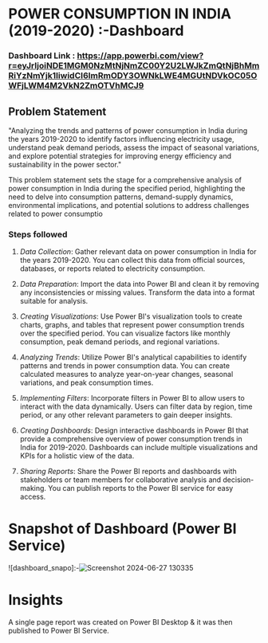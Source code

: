 

# POWER CONSUMPTION IN INDIA (2019-2020) :-Dashboard

### Dashboard Link : https://app.powerbi.com/view?r=eyJrIjoiNDE1MGM0NzMtNjNmZC00Y2U2LWJkZmQtNjBhMmRiYzNmYjk1IiwidCI6ImRmODY3OWNkLWE4MGUtNDVkOC05OWFjLWM4M2VkN2ZmOTVhMCJ9

## Problem Statement

"Analyzing the trends and patterns of power consumption in India during the years 2019-2020 to identify factors influencing electricity usage, understand peak demand periods, assess the impact of seasonal variations, and explore potential strategies for improving energy efficiency and sustainability in the power sector."

This problem statement sets the stage for a comprehensive analysis of power consumption in India during the specified period, highlighting the need to delve into consumption patterns, demand-supply dynamics, environmental implications, and potential solutions to address challenges related to power consumptio


### Steps followed 

1. *Data Collection*: Gather relevant data on power consumption in India for the years 2019-2020. You can collect this data from official sources, databases, or reports related to electricity consumption.

2. *Data Preparation*: Import the data into Power BI and clean it by removing any inconsistencies or missing values. Transform the data into a format suitable for analysis.

3. *Creating Visualizations*: Use Power BI's visualization tools to create charts, graphs, and tables that represent power consumption trends over the specified period. You can visualize factors like monthly consumption, peak demand periods, and regional variations.

4. *Analyzing Trends*: Utilize Power BI's analytical capabilities to identify patterns and trends in power consumption data. You can create calculated measures to analyze year-on-year changes, seasonal variations, and peak consumption times.

5. *Implementing Filters*: Incorporate filters in Power BI to allow users to interact with the data dynamically. Users can filter data by region, time period, or any other relevant parameters to gain deeper insights.

6. *Creating Dashboards*: Design interactive dashboards in Power BI that provide a comprehensive overview of power consumption trends in India for 2019-2020. Dashboards can include multiple visualizations and KPIs for a holistic view of the data.

7. *Sharing Reports*: Share the Power BI reports and dashboards with stakeholders or team members for collaborative analysis and decision-making. You can publish reports to the Power BI service for easy access.

# Snapshot of Dashboard (Power BI Service)

![dashboard_snapo]:-![Screenshot 2024-06-27 130335](https://github.com/shaikhadil00/POWER-CONSUMPTION-IN-INDIA-2019-2020-/assets/128841756/04dad4ed-2272-4f83-bd8a-51495b2f0313)

 
 
# Insights

A single page report was created on Power BI Desktop & it was then published to Power BI Service.


